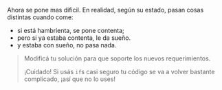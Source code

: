 Ahora se pone mas dificil. En realidad, según su estado, pasan cosas distintas cuando come:

* si está hambrienta, se pone contenta;
* pero si ya estaba contenta, le da sueño. 
* y estaba con sueño, no pasa nada. 

> Modificá tu solución para que soporte los nuevos requerimientos. 
> 
> ¡Cuidado! Si usás `if`s casi seguro tu código se va a volver bastante complicado, ¡así que no lo uses!
